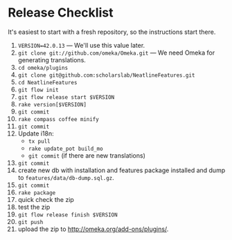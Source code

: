 
# Release Checklist

It's easiest to start with a fresh repository, so the instructions start there.

1. `VERSION=42.0.13` — We'll use this value later.
1. `git clone git://github.com/omeka/Omeka.git` — We need Omeka for generating
  translations.
1. `cd omeka/plugins`
1. `git clone git@github.com:scholarslab/NeatlineFeatures.git`
1. `cd NeatlineFeatures`
1. `git flow init`
1. `git flow release start $VERSION`
1. `rake version[$VERSION]`
1. `git commit`
1. `rake compass coffee minify`
1. `git commit`
1. Update i18n:
   * `tx pull`
   * `rake update_pot build_mo`
   * `git commit` (if there are new translations)
1. `git commit`
1. create new db with installation and features package installed and dump to
  `features/data/db-dump.sql.gz`.
1. `git commit`
1. `rake package`
1. quick check the zip
1. test the zip
1. `git flow release finish $VERSION`
1. `git push`
1. upload the zip to http://omeka.org/add-ons/plugins/.

